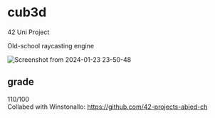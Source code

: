 # cub3d

42 Uni Project

Old-school raycasting engine

![Screenshot from 2024-01-23 23-50-48](https://github.com/winstonallo/cub3d/assets/136271426/c9d45df9-84e9-4842-867d-af9e9302ea86)


## grade
110/100<br>
Collabed with Winstonallo: https://github.com/42-projects-abied-ch
